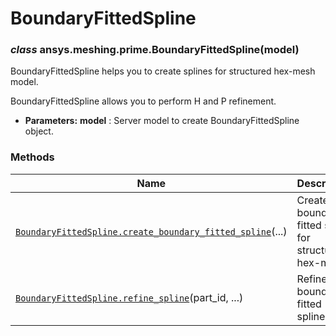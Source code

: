 # BoundaryFittedSpline

<a id="ansys.meshing.prime.BoundaryFittedSpline"></a>

### *class* ansys.meshing.prime.BoundaryFittedSpline(model)

BoundaryFittedSpline helps you to create splines for structured hex-mesh model.

BoundaryFittedSpline allows you to perform H and P refinement.

* **Parameters:**
  **model**
  : Server model to create BoundaryFittedSpline object.

<!-- !! processed by numpydoc !! -->

### Methods

| Name | Description |
|-----------------------------------------------------------------------------------------------------------------------------------------------------------------------------------------------------------------|----------------------------------------------------------|
| [`BoundaryFittedSpline.create_boundary_fitted_spline`](ansys.meshing.prime.BoundaryFittedSpline.create_boundary_fitted_spline.md#ansys.meshing.prime.BoundaryFittedSpline.create_boundary_fitted_spline)(...)   | Create boundary fitted spline for structured hex-mesh.   |
| [`BoundaryFittedSpline.refine_spline`](ansys.meshing.prime.BoundaryFittedSpline.refine_spline.md#ansys.meshing.prime.BoundaryFittedSpline.refine_spline)(part_id, ...)                                          | Refine boundary fitted splines.                          |
<!-- vale on -->